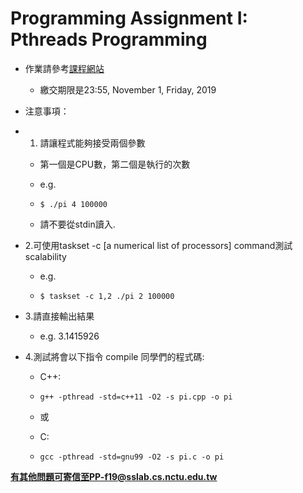 # Programming Assignment I: Pthreads Programming

- 作業請參考[課程網站](https://people.cs.nctu.edu.tw/~ypyou/courses/PP-f19/)

  - 繳交期限是23:55, November 1, Friday, 2019

- 注意事項：

- 1. 請讓程式能夠接受兩個參數

    - 第一個是CPU數，第二個是執行的次數

    -  e.g.

    - ```$ ./pi 4 100000```

    - 請不要從stdin讀入.

- 2.可使用taskset -c [a numerical list of processors] command測試scalability

    - e.g. 

    - ```$ taskset -c 1,2 ./pi 2 100000```

- 3.請直接輸出結果

    - e.g. 3.1415926

- 4.測試將會以下指令 compile 同學們的程式碼:

    - C++:

    - ```g++ -pthread -std=c++11 -O2 -s pi.cpp -o pi```
   
    - 或

    - C:

    - ```gcc -pthread -std=gnu99 -O2 -s pi.c -o pi```



**有其他問題可寄信至PP-f19@sslab.cs.nctu.edu.tw**
